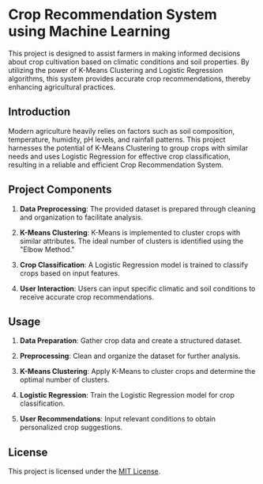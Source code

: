# Crop Recommendation System using Machine Learning

This project is designed to assist farmers in making informed decisions about crop cultivation based on climatic conditions and soil properties. By utilizing the power of K-Means Clustering and Logistic Regression algorithms, this system provides accurate crop recommendations, thereby enhancing agricultural practices.

## Introduction

Modern agriculture heavily relies on factors such as soil composition, temperature, humidity, pH levels, and rainfall patterns. This project harnesses the potential of K-Means Clustering to group crops with similar needs and uses Logistic Regression for effective crop classification, resulting in a reliable and efficient Crop Recommendation System.

## Project Components

1. **Data Preprocessing**: The provided dataset is prepared through cleaning and organization to facilitate analysis.

2. **K-Means Clustering**: K-Means is implemented to cluster crops with similar attributes. The ideal number of clusters is identified using the "Elbow Method."

3. **Crop Classification**: A Logistic Regression model is trained to classify crops based on input features.

4. **User Interaction**: Users can input specific climatic and soil conditions to receive accurate crop recommendations.

## Usage

1. **Data Preparation**: Gather crop data and create a structured dataset.

2. **Preprocessing**: Clean and organize the dataset for further analysis.

3. **K-Means Clustering**: Apply K-Means to cluster crops and determine the optimal number of clusters.

4. **Logistic Regression**: Train the Logistic Regression model for crop classification.

5. **User Recommendations**: Input relevant conditions to obtain personalized crop suggestions.

## License

This project is licensed under the [MIT License](LICENSE).
